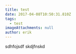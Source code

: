 ```yaml
---
title: test
date: 2017-04-08T10:50:31.810Z
tags:
  - test
imageAttachments: null
author: erik
---
```


sdhfojsdf skdjfnskd

